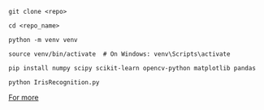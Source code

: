```
git clone <repo>

cd <repo_name>
```

```
python -m venv venv

source venv/bin/activate  # On Windows: venv\Scripts\activate
```

```
pip install numpy scipy scikit-learn opencv-python matplotlib pandas
```

```
python IrisRecognition.py
```

[For more](https://chatgpt.com/share/66f66ddb-da24-8003-b832-4e408767324a)